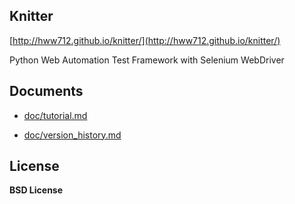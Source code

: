 Knitter
--------------------------------------------

[http://hww712.github.io/knitter/](http://hww712.github.io/knitter/)

Python Web Automation Test Framework with Selenium WebDriver


Documents
--------------------------------------------

+ [doc/tutorial.md](https://github.com/hww712/Knitter/blob/master/doc/tutorial.md)

+ [doc/version_history.md](https://github.com/hww712/Knitter/blob/master/doc/version_history.md)



License
--------------------------------------------
**BSD License**








